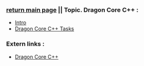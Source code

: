 ### [return main page](../../../README.md) || Topic. Dragon Core C++ :
* [Intro](INTRO_IN_QT.md)
* [Dragon Core C++ Tasks](#) 

### Extern links :
* [Dragon Core C++](https://github.com/an-tao/drogon)

